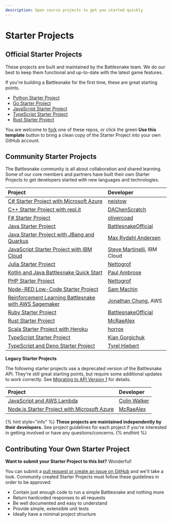 ```yaml
---
description: Open source projects to get you started quickly
---
```


# Starter Projects

## Official Starter Projects

These projects are built and maintained by the Battlesnake team. We do our best to keep them functional and up-to-date with the latest game features.

If you're building a Battlesnake for the first time, these are great starting points.

* [Python Starter Project](https://github.com/battlesnakeofficial/starter-snake-python)
* [Go Starter Project](https://github.com/battlesnakeofficial/starter-snake-go)
* [JavaScript Starter Project](https://github.com/BattlesnakeOfficial/starter-snake-javascript)
* [TypeScript Starter Project](https://github.com/BattlesnakeOfficial/starter-snake-typescript)
* [Rust Starter Project](https://github.com/BattlesnakeOfficial/starter-snake-rust)

You are welcome to [fork](https://docs.github.com/en/get-started/quickstart/fork-a-repo) one of these repos, or click the green **Use this template** button to bring a clean copy of the Starter Project into your own GitHub account.

## Community Starter Projects

The Battlesnake community is all about collaboration and shared learning. Some of our core members and partners have built their own Starter Projects to get developers started with new languages and technologies.

| Project | Developer |
| :--- | :--- |
| [C\# Starter Project with Microsoft Azure](https://github.com/neistow/battlesnake-starter-csharp) | [neistow](https://github.com/neistow) |
| [C++ Starter Project with repl.it](https://github.com/DAChenScratch/Starter-Battlesnake-Cpp-with-replit) | [DAChenScratch](https://github.com/DAChenScratch) |
| [F\# Starter Project](https://github.com/olivercoad/battlesnake-starter-fsharp) | [olivercoad](https://github.com/olivercoad) |
| [Java Starter Project](https://github.com/battlesnakeofficial/starter-snake-java) | [BattlesnakeOfficial](https://github.com/BattlesnakeOfficial) |
| [Java Starter Project with JBang and Quarkus](https://github.com/jbangdev/jbang-battlesnake) | [Max Rydahl Andersen](https://github.com/maxandersen) |
| [JavaScript Starter Project with IBM Cloud](https://github.com/IBM/starter-snake-node) | [Steve Martinelli](https://github.com/stevemar), IBM Cloud |
| [Julia Starter Project](https://github.com/Nettogrof/starter-snake-julia) | [Nettogrof](https://github.com/Nettogrof) |
| [Kotlin and Java Battlesnake Quick Start](https://github.com/pambrose/battlesnake-quickstart) | [Paul Ambrose](https://github.com/pambrose) |
| [PHP Starter Project](https://github.com/Nettogrof/starter-snake-php) | [Nettogrof](https://github.com/Nettogrof) |
| [Node-RED Low-Code Starter Project](https://flows.nodered.org/flow/6cbf34b31e1890bb7a638005bcc4f54b) | [Sam Machin](https://github.com/sammachin) |
| [Reinforcement Learning Battlesnake with AWS Sagemaker](https://github.com/awslabs/sagemaker-battlesnake-ai) | [Jonathan Chung](https://github.com/jonomon), AWS |
| [Ruby Starter Project](https://github.com/battlesnakeofficial/starter-snake-ruby) | [BattlesnakeOfficial](https://github.com/BattlesnakeOfficial) |
| [Rust Starter Project](https://github.com/mcraealex/rustysnake) | [McRaeAlex](https://github.com/McRaeAlex) |
| [Scala Starter Project with Heroku](https://github.com/horrox/battlesnake-starter-scala) | [horrox](https://github.com/horrox) |
| [TypeScript Starter Project](https://github.com/kgorgi/starter-snake-node-ts) | [Kian Gorgichuk](https://github.com/kgorgi) |
| [TypeScript and Deno Starter Project](https://github.com/tyrelh/starter-snake-typescript-deno) | [Tyrel Hiebert](https://github.com/tyrelh) |

**Legacy Starter Projects**

The following starter projects use a deprecated version of the Battlesnake API. They're still great starting points, but require some additional updates to work correctly. See [Migrating to API Version 1](starter-projects.md) for details.

| Project | Developer |
| :--- | :--- |
| [JavaScript and AWS Lambda](https://colinjfw.github.io/battlesnake-learn/) | [Colin Walker](https://github.com/colinjfw) |
| [Node.js Starter Project with Microsoft Azure](https://github.com/mcraealex/AzureSnake) | [McRaeAlex](https://github.com/McRaeAlex) |

{% hint style="info" %}
**These projects are maintained independently by their developers.** See project guidelines for each project if you're interested in getting involved or have any questions/concerns.
{% endhint %}

## Contributing Your Own Starter Project

**Want to submit your Starter Project to this list?** Wonderful!

You can submit a [pull request or create an issue on GitHub](https://github.com/BattlesnakeOfficial/docs) and we'll take a look. Community created Starter Projects must follow these guidelines in order to be approved:

* Contain just enough code to run a simple Battlesnake and nothing more
* Return hardcoded responses to all requests
* Be well documented and easy to understand
* Provide simple, extensible unit tests
* Ideally have a minimal project structure

